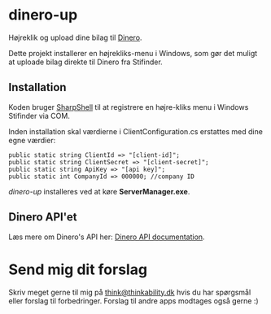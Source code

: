 # dinero-up
Højreklik og upload dine bilag til [Dinero](http://www.dinero.dk).

Dette projekt installerer en højrekliks-menu i Windows, som gør det muligt at uploade bilag direkte til Dinero fra Stifinder.

## Installation
Koden bruger [SharpShell](https://github.com/dwmkerr/sharpshell) til at registrere en højre-kliks menu i Windows Stifinder via COM.

Inden installation skal værdierne i ClientConfiguration.cs erstattes med dine egne værdier:

```
public static string ClientId => "[client-id]";
public static string ClientSecret => "[client-secret]";
public static string ApiKey => "[api key]";
public static int CompanyId => 000000; //company ID
```

*dinero-up* installeres ved at køre **ServerManager.exe**.

## Dinero API'et
Læs mere om Dinero's API her: [Dinero API documentation](https://api.dinero.dk/docs).

# Send mig dit forslag
Skriv meget gerne til mig på [think@thinkability.dk](mailto:think@thinkability.dk) hvis du har spørgsmål eller forslag til forbedringer. Forslag til andre apps modtages også gerne :) 
